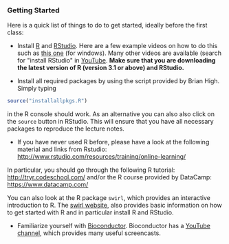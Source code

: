 ### Getting Started

Here is a quick list of things to do to get started, ideally before the first class:
- Install [R](http://cran.r-project.org/) and [RStudio](http://www.rstudio.com/). Here are a few example videos on how to do this such as [this one](https://www.youtube.com/watch?v=eD07NznguA4) (for windows). Many other videos are available (search for "install RStudio" in [YouTube](https://www.youtube.com/).
**Make sure that you are downloading the latest version of R (version 3.1 or above) and RStudio.**

- Install all required packages by using the script provided by Brian High. Simply typing 
```r 
source("installallpkgs.R")
``` 
in the R console should work. As an alternative you can also also click on the `source` button in RStudio. This will ensure that you have all necessary packages to reproduce the lecture notes.

- If you have never used R before, please have a look at the following material and links from Rstudio: http://www.rstudio.com/resources/training/online-learning/

In particular, you should go through the following R tutorial: http://tryr.codeschool.com/ and/or the R course provided by DataCamp: https://www.datacamp.com/

You can also look at the R package `swirl`, which provides an interactive introduction to R. The [swirl website](http://swirlstats.com/students.html), also provides basic information on how to get started
with R and in particular install R and RStudio. 

- Familiarize yourself with [Bioconductor](http://www.bioconductor.org). Bioconductor has a [YouTube channel](https://www.youtube.com/user/bioconductor), which provides many useful screencasts. 
